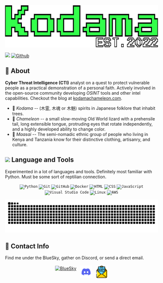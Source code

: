 <p>
    <img src="pics/banner.svg" alt="Banner" height="140">
</p>


![](https://visitor-badge.laobi.icu/badge?page_id=kodamaChameleon.kodamaChameleon) [![Github](https://img.shields.io/github/followers/kodamaChameleon?label=Follow&style=social)](https://github.com/kodamaChameleon)

## 🏹 About
**Cyber Threat Intelligence (CTI)** analyst on a quest to protect vulnerable people as a practical demonstration of a personal faith. Actively involved in the open-source community developing _OSINT_ tools and other intel capabilities. Checkout the blog at [kodamachameleon.com](https://kodamachameleon.com).

- 🌲 _Kodama_ -- (木霊, 木魂 or 木魅) spirits in Japanese folklore that inhabit trees.  
- 🦎 _Chameleon_ -- a small slow-moving Old World lizard with a prehensile tail, long extensible tongue, protruding eyes that rotate independently, and a highly developed ability to change color.
- 🧣 _Maasai_ -- The semi-nomadic ethnic group of people who living in Kenya and Tanzania know for their distinctive clothing, artisanry, and culture.

## <img src="https://media2.giphy.com/media/QssGEmpkyEOhBCb7e1/giphy.gif?cid=ecf05e47a0n3gi1bfqntqmob8g9aid1oyj2wr3ds3mg700bl&rid=giphy.gif" width ="25"><b> Language and Tools</b>
Experimented in a lot of languages and tools. Definitely most familiar with Python. Must be some sort of reptilian connection.
<p align="center">
   <code><img width="50" src="https://user-images.githubusercontent.com/25181517/183423507-c056a6f9-1ba8-4312-a350-19bcbc5a8697.png" alt="Python" title="Python"/></code>
   <code><img width="50" src="https://user-images.githubusercontent.com/25181517/192108372-f71d70ac-7ae6-4c0d-8395-51d8870c2ef0.png" alt="Git" title="Git"/></code>
   <code><img width="50" src="https://user-images.githubusercontent.com/25181517/192108374-8da61ba1-99ec-41d7-80b8-fb2f7c0a4948.png" alt="GitHub" title="GitHub"/></code>
   <code><img width="50" src="https://user-images.githubusercontent.com/25181517/117207330-263ba280-adf4-11eb-9b97-0ac5b40bc3be.png" alt="Docker" title="Docker"/></code>
   <code><img width="50" src="https://user-images.githubusercontent.com/25181517/192158954-f88b5814-d510-4564-b285-dff7d6400dad.png" alt="HTML" title="HTML"/></code>
	<code><img width="50" src="https://user-images.githubusercontent.com/25181517/183898674-75a4a1b1-f960-4ea9-abcb-637170a00a75.png" alt="CSS" title="CSS"/></code>
   <code><img width="50" src="https://user-images.githubusercontent.com/25181517/117447155-6a868a00-af3d-11eb-9cfe-245df15c9f3f.png" alt="JavaScript" title="JavaScript"/></code>
   <code><img width="50" src="https://user-images.githubusercontent.com/25181517/192108891-d86b6220-e232-423a-bf5f-90903e6887c3.png" alt="Visual Studio Code" title="Visual Studio Code"/></code>
   <code><img width="50" src="https://github.com/marwin1991/profile-technology-icons/assets/76662862/2481dc48-be6b-4ebb-9e8c-3b957efe69fa" alt="Linux" title="Linux"/></code>
   <code><img width="50" src="https://user-images.githubusercontent.com/25181517/183896132-54262f2e-6d98-41e3-8888-e40ab5a17326.png" alt="AWS" title="AWS"/></code>
</p>

![Contributions Snake](https://github.com/kodamaChameleon/kodamaChameleon/blob/output/github-contribution-grid-snake.svg)

## 🐾 Contact Info
Find me under the BlueSky, gather on Discord, or send a direct email.

<p align="center">
	<a href="https://bsky.app/profile/kodamachameleon.com"><img src="https://github.com/bluesky-social/social-app/blob/main/bskyembed/assets/logo.svg" alt="BlueSky" height="40" style="vertical-align:top; margin:4px"></a>
	<a href="https://discord.gg/D59w9g6Ptr"><img src="https://raw.githubusercontent.com/github/explore/2a3ce46f963399611d8e2054bb0ce9a4b539296a/topics/discord/discord.png" alt="Discord" height="40" style="vertical-align:top; margin:4px"></a>
	<a href="mailto:contact@kodamachameleon.com"><img src="pics/email.svg" alt="Email" height="40" style="vertical-align:top; margin:4px"></a>
</p>
